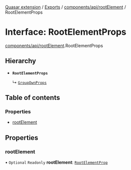 [Quasar extension](../index.md) / [Exports](../modules.md) / [components/api/rootElement](../modules/components_api_rootElement.md) / RootElementProps

# Interface: RootElementProps

[components/api/rootElement](../modules/components_api_rootElement.md).RootElementProps

## Hierarchy

- **`RootElementProps`**

  ↳ [`GroupOwnProps`](components_Group_extras.GroupOwnProps.md)

## Table of contents

### Properties

- [rootElement](components_api_rootElement.RootElementProps.md#rootelement)

## Properties

### rootElement

• `Optional` `Readonly` **rootElement**: [`RootElementProp`](../modules/components_api_rootElement.md#rootelementprop)
